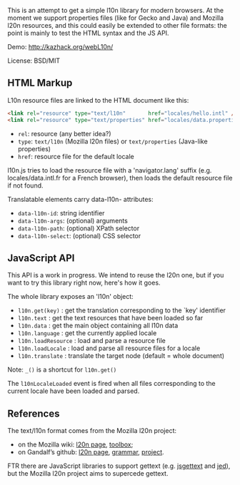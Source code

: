 This is an attempt to get a simple l10n library for modern browsers.
At the moment we support properties files (like for Gecko and Java) and Mozilla
l20n resources, and this could easily be extended to other file formats:
the point is mainly to test the HTML syntax and the JS API.

Demo: http://kazhack.org/webL10n/

License: BSD/MIT

HTML Markup
-----------

L10n resource files are linked to the HTML document like this:

```html
<link rel="resource" type="text/l10n"       href="locales/hello.intl" />
<link rel="resource" type="text/properties" href="locales/data.properties" />
```

* ```rel```: resource (any better idea?)
* ```type```: ```text/l10n``` (Mozilla l20n files) or ```text/properties``` (Java-like properties)
* ```href```: resource file for the default locale

l10n.js tries to load the resource file with a 'navigator.lang' suffix
(e.g. locales/data.intl.fr for a French browser), then loads the default
resource file if not found.

Translatable elements carry data-l10n- attributes:

* ```data-l10n-id```: string identifier
* ```data-l10n-args```: (optional) arguments
* ```data-l10n-path```: (optional) XPath selector
* ```data-l10n-select```: (optional) CSS selector

JavaScript API
--------------

This API is a work in progress. We intend to reuse the l20n one, but if you want
to try this library right now, here's how it goes.

The whole library exposes an 'l10n' object:

* ```l10n.get(key)``` : get the translation corresponding to the `key' identifier
* ```l10n.text```     : get the text resources that have been loaded so far
* ```l10n.data```     : get the main object containing all l10n data
* ```l10n.language``` : get the currently applied locale
* ```l10n.loadResource```  : load and parse a resource file
* ```l10n.loadLocale```    : load and parse all resource files for a locale
* ```l10n.translate```     : translate the target node (default = whole document)

Note: ```_()``` is a shortcut for ```l10n.get()```

The ```l10nLocaleLoaded``` event is fired when all files corresponding to the
current locale have been loaded and parsed.

References
----------

The text/l10n format comes from the Mozilla l20n project:

* on the Mozilla wiki: [l20n page](https://wiki.mozilla.org/L20n), [toolbox](https://wiki.mozilla.org/L20n/Toolbox);
* on Gandalf’s github: [l20n page](http://zbraniecki.github.com/l20n/),
  [grammar](http://zbraniecki.github.com/l20n/docs/grammar.html),
  [project](https://github.com/zbraniecki/l20n).

FTR there are JavaScript libraries to support gettext (e.g.
[jsgettext](http://jsgettext.berlios.de/) and
[jed](http://slexaxton.github.com/Jed/)), but the Mozilla l20n project aims
to supercede gettext.

